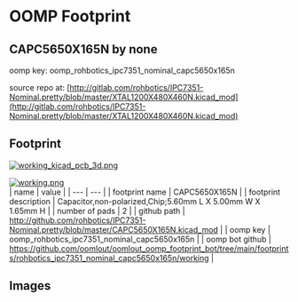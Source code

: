 # OOMP Footprint  
## CAPC5650X165N  by none  
  
oomp key: oomp_rohbotics_ipc7351_nominal_capc5650x165n  
  
source repo at: [http://gitlab.com/rohbotics/IPC7351-Nominal.pretty/blob/master/XTAL1200X480X460N.kicad_mod](http://gitlab.com/rohbotics/IPC7351-Nominal.pretty/blob/master/XTAL1200X480X460N.kicad_mod)  
## Footprint  
  
[![working_kicad_pcb_3d.png](working_kicad_pcb_3d_600.png)](working_kicad_pcb_3d.png)  
  
[![working.png](working_600.png)](working.png)  
| name | value | 
| --- | --- | 
| footprint name | CAPC5650X165N | 
| footprint description | Capacitor,non-polarized,Chip;5.60mm L X 5.00mm W X 1.65mm H | 
| number of pads | 2 | 
| github path | http://github.com/rohbotics/IPC7351-Nominal.pretty/blob/master/CAPC5650X165N.kicad_mod | 
| oomp key | oomp_rohbotics_ipc7351_nominal_capc5650x165n | 
| oomp bot github | https://github.com/oomlout/oomlout_oomp_footprint_bot/tree/main/footprints/rohbotics_ipc7351_nominal_capc5650x165n/working | 
## Images  
